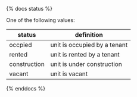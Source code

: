 {% docs status %}
	
One of the following values: 

| status         | definition                                       |
|----------------|--------------------------------------------------|
| occpied        | unit is occupied by a tenant                     |
| rented         | unit is rented by a tenant                       |
| construction   | unit is under construction                       |
| vacant         | unit is vacant                                   |


{% enddocs %}